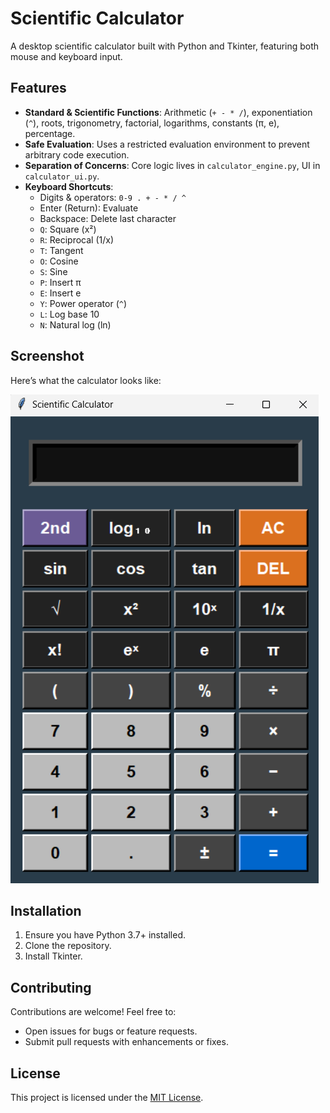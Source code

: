 # Scientific Calculator

A desktop scientific calculator built with Python and Tkinter, featuring both mouse and keyboard input.

## Features

- **Standard & Scientific Functions**: Arithmetic (`+ - * /`), exponentiation (`^`), roots, trigonometry, factorial, logarithms, constants (π, e), percentage.
- **Safe Evaluation**: Uses a restricted evaluation environment to prevent arbitrary code execution.
- **Separation of Concerns**: Core logic lives in `calculator_engine.py`, UI in `calculator_ui.py`.
- **Keyboard Shortcuts**:
  - Digits & operators: `0-9 . + - * / ^`
  - Enter (Return): Evaluate
  - Backspace: Delete last character
  - `Q`: Square (x²)
  - `R`: Reciprocal (1/x)
  - `T`: Tangent
  - `O`: Cosine
  - `S`: Sine
  - `P`: Insert π
  - `E`: Insert e
  - `Y`: Power operator (`^`)
  - `L`: Log base 10
  - `N`: Natural log (ln)

## Screenshot

Here’s what the calculator looks like:

![Calculator](calculator.png)

## Installation

1. Ensure you have Python 3.7+ installed.
2. Clone the repository.
3. Install Tkinter.

## Contributing

Contributions are welcome! Feel free to:

- Open issues for bugs or feature requests.
- Submit pull requests with enhancements or fixes.

## License

This project is licensed under the [MIT License](LICENSE).
